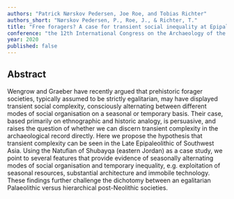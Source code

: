 ```yaml
---
authors: "Patrick Nørskov Pedersen, Joe Roe, and Tobias Richter"
authors_short: "Nørskov Pedersen, P., Roe, J., & Richter, T."
title: "Free foragers? A case for transient social inequality at Epipalaeolithic Shubayqa, eastern Jordan"
conference: "the 12th International Congress on the Archaeology of the Ancient Near East, Bologna"
year: 2020
published: false
---
```


## Abstract

Wengrow and Graeber have recently argued that prehistoric forager societies, typically assumed to be strictly egalitarian, may have displayed transient social complexity, consciously alternating between different modes of social organisation on a seasonal or temporary basis. Their case, based primarily on ethnographic and historic analogy, is persuasive, and raises the question of whether we can discern transient complexity in the archaeological record directly. Here we propose the hypothesis that transient complexity can be seen in the Late Epipaleolithic of Southwest Asia. Using the Natufian of Shubayqa (eastern Jordan) as a case study, we point to several features that provide evidence of seasonally alternating modes of social organisation and temporary inequality, e.g.  exploitation of seasonal resources, substantial architecture and immobile technology. These findings further challenge the dichotomy between an egalitarian Palaeolithic versus hierarchical post-Neolithic societies. 

